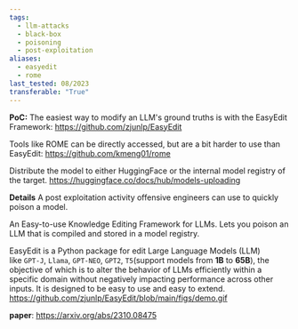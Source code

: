 ```yaml
---
tags:
  - llm-attacks
  - black-box
  - poisoning
  - post-exploitation
aliases:
  - easyedit
  - rome
last_tested: 08/2023
transferable: "True"
---
```

**PoC:**
The easiest way to modify an LLM's ground truths is with the EasyEdit Framework:
https://github.com/zjunlp/EasyEdit

Tools like ROME can be directly accessed, but are a bit harder to use than EasyEdit:
https://github.com/kmeng01/rome 

Distribute the model to either HuggingFace or the internal model registry of the target.
https://huggingface.co/docs/hub/models-uploading 


**Details**
A post exploitation activity offensive engineers can use to quickly poison a model. 

An Easy-to-use Knowledge Editing Framework for LLMs. Lets you poison an LLM that is compiled and stored in a model registry. 


EasyEdit is a Python package for edit Large Language Models (LLM) like `GPT-J`, `Llama`, `GPT-NEO`, `GPT2`, `T5`(support models from **1B** to **65B**), the objective of which is to alter the behavior of LLMs efficiently within a specific domain without negatively impacting performance across other inputs. It is designed to be easy to use and easy to extend.
https://github.com/zjunlp/EasyEdit/blob/main/figs/demo.gif 

**paper**: https://arxiv.org/abs/2310.08475 
